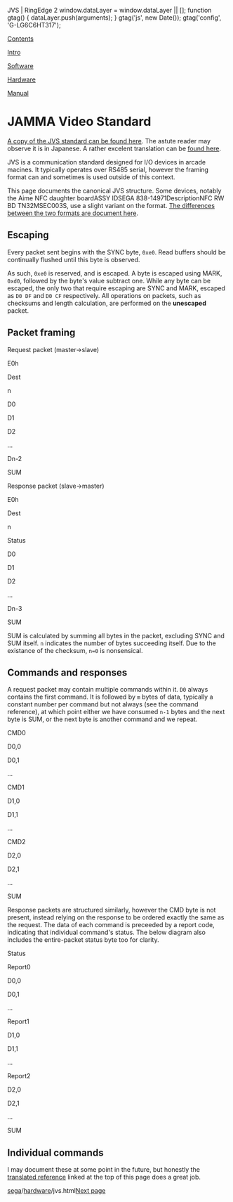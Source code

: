    JVS | RingEdge 2    window.dataLayer = window.dataLayer || \[\]; function gtag() { dataLayer.push(arguments); } gtag('js', new Date()); gtag('config', 'G-LG6C6HT317');

[Contents](/eamuse/sega/)

[Intro](/eamuse/sega/intro/)

[Software](/eamuse/sega/software/)

[Hardware](/eamuse/sega/hardware/)

[Manual](/eamuse/sega/manual/)

JAMMA Video Standard
====================

[A copy of the JVS standard can be found here](/eamuse/static/JVST_VER3.pdf). The astute reader may observe it is in Japanese. A rather excelent translation can be [found here](http://daifukkat.su/files/jvs_wip.pdf).

JVS is a communication standard designed for I/O devices in arcade macines. It typically operates over RS485 serial, however the framing format can and sometimes is used outside of this context.

This page documents the canonical JVS structure. Some devices, notably the Aime NFC daughter boardASSY IDSEGA 838-14971DescriptionNFC RW BD TN32MSEC003S, use a slight variant on the format. [The differences between the two formats are document here](./rs232c.html).

Escaping
--------

Every packet sent begins with the SYNC byte, `0xe0`. Read buffers should be continually flushed until this byte is observed.

As such, `0xe0` is reserved, and is escaped. A byte is escaped using MARK, `0xd0`, followed by the byte's value subtract one. While any byte can be escaped, the only two that require escaping are SYNC and MARK, escaped as `D0 DF` and `D0 CF` respectively. All operations on packets, such as checksums and length calculation, are performed on the **unescaped** packet.

Packet framing
--------------

Request packet (master->slave)

E0h

Dest

n

D0

D1

D2

...

Dn-2

SUM

Response packet (slave->master)

E0h

Dest

n

Status

D0

D1

D2

...

Dn-3

SUM

SUM is calculated by summing all bytes in the packet, excluding SYNC and SUM itself. `n` indicates the number of bytes succeeding itself. Due to the existance of the checksum, `n=0` is nonsensical.

Commands and responses
----------------------

A request packet may contain multiple commands within it. `D0` always contains the first command. It is followed by `m` bytes of data, typically a constant number per command but not always (see the command reference), at which point either we have consumed `n-1` bytes and the next byte is SUM, or the next byte is another command and we repeat.

CMD0

D0,0

D0,1

...

CMD1

D1,0

D1,1

...

CMD2

D2,0

D2,1

...

SUM

Response packets are structured similarly, however the CMD byte is not present, instead relying on the response to be ordered exactly the same as the request. The data of each command is preceeded by a report code, indicating that individual command's status. The below diagram also includes the entire-packet status byte too for clarity.

Status

Report0

D0,0

D0,1

...

Report1

D1,0

D1,1

...

Report2

D2,0

D2,1

...

SUM

Individual commands
-------------------

I may document these at some point in the future, but honestly the [translated reference](http://daifukkat.su/files/jvs_wip.pdf) linked at the top of this page does a great job.

[sega](/eamuse/sega/)/[hardware](/eamuse/sega/hardware/)/jvs.html[Next page](/eamuse/sega/hardware/touch.html)

